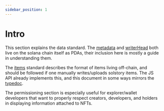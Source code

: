 ```yaml
---
sidebar_position: 1
---
```


# Intro

This section explains the data standard. The [metadata](metadata.md) and
[writerHead](writerhead.md) both live on the solana chain itself as PDAs,
their inclusion here is mostly a guide in understanding them.

The [items](items.md) standard describes the format of items living off-chain,
and should be followed if one manually writes/uploads solstory items. The JS
API already implements this, and this document in some ways mirrors the
[typedoc](https://solstoryorg.github.io/solstory/modules/SolstoryAPI__start_here_.html).

The permissioning section is especially useful for explorer/wallet developers that
want to properly respect creators, developers, and holders in displaying information
attached to NFTs.



